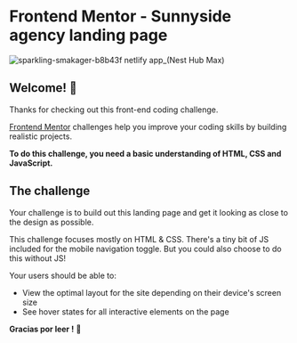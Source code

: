 # Frontend Mentor - Sunnyside agency landing page

![sparkling-smakager-b8b43f netlify app_(Nest Hub Max)](https://user-images.githubusercontent.com/94869227/220176232-6df74c4c-9c99-45f0-ae4a-86c18751fbaa.png)


## Welcome! 👋

Thanks for checking out this front-end coding challenge.

[Frontend Mentor](https://www.frontendmentor.io) challenges help you improve your coding skills by building realistic projects.

**To do this challenge, you need a basic understanding of HTML, CSS and JavaScript.**

## The challenge

Your challenge is to build out this landing page and get it looking as close to the design as possible.

This challenge focuses mostly on HTML & CSS. There's a tiny bit of JS included for the mobile navigation toggle. But you could also choose to do this without JS!


Your users should be able to:

- View the optimal layout for the site depending on their device's screen size
- See hover states for all interactive elements on the page



**Gracias  por leer !** 🚀
